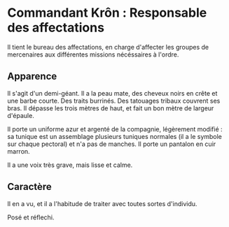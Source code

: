 Commandant Krôn : Responsable des affectations
==============================================

Il tient le bureau des affectations, en charge d'affecter les groupes de mercenaires
aux différentes missions nécéssaires à l'ordre.

Apparence
---------

Il s'agit d'un demi-géant. Il a la peau mate, des cheveux noirs en crête et une barbe courte.
Des traits burrinés. Des tatouages tribaux couvrent ses bras.
Il dépasse les trois mètres de haut, et fait un bon mètre de largeur d'épaule.

Il porte un uniforme azur et argenté de la compagnie, légèrement modifié : sa tunique est un assemblage
plusieurs tuniques normales (il a le symbole sur chaque pectoral) et n'a pas de manches.
Il porte un pantalon en cuir marron.

Il a une voix très grave, mais lisse et calme.

Caractère
---------

Il en a vu, et il a l'habitude de traiter avec toutes sortes d'individu.

Posé et réflechi.
